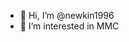 - 👋 Hi, I’m @newkin1996
- 👀 I’m interested in MMC

<!---
newkin1996/newkin1996 is a ✨ special ✨ repository because its `README.md` (this file) appears on your GitHub profile.
You can click the Preview link to take a look at your changes.
--->
